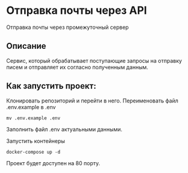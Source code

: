 # Отправка почты через API

Отправка почты через промежуточный сервер

## Описание

Сервис, который обрабатывает поступающие запросы на отправку писем и отправляет их согласно полученным данным.

## Как запустить проект:

Клонировать репозиторий и перейти в него. 
Переименовать файл .env.example в .env
```
mv .env.example .env
```

Заполнить файл .env актуальными данными.

Запустить контейнеры
```
docker-compose up -d
```

Проект будет доступен на 80 порту.